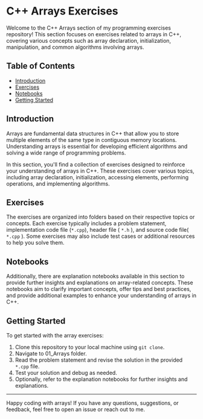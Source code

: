 # C++ Arrays Exercises

Welcome to the C++ Arrays section of my programming exercises repository! This section focuses on exercises related to arrays in C++, covering various concepts such as array declaration, initialization, manipulation, and common algorithms involving arrays.

## Table of Contents

- [Introduction](#introduction)
- [Exercises](#exercises)
- [Notebooks](#notebooks)
- [Getting Started](#getting-started)

## Introduction

Arrays are fundamental data structures in C++ that allow you to store multiple elements of the same type in contiguous memory locations. Understanding arrays is essential for developing efficient algorithms and solving a wide range of programming problems.

In this section, you'll find a collection of exercises designed to reinforce your understanding of arrays in C++. These exercises cover various topics, including array declaration, initialization, accessing elements, performing operations, and implementing algorithms.

## Exercises

The exercises are organized into folders based on their respective topics or concepts. Each exercise typically includes a problem statement, implementation code file (`*.cpp`), header file ( `*.h` ), and source code file( `*.cpp` ). Some exercises may also include test cases or additional resources to help you solve them.

## Notebooks

Additionally, there are explanation notebooks available in this section to provide further insights and explanations on array-related concepts. These notebooks aim to clarify important concepts, offer tips and best practices, and provide additional examples to enhance your understanding of arrays in C++.

## Getting Started

To get started with the array exercises:

1. Clone this repository to your local machine using `git clone`.
2. Navigate to 01_Arrays folder.
3. Read the problem statement and revise the solution in the provided `*.cpp` file.
4. Test your solution and debug as needed.
5. Optionally, refer to the explanation notebooks for further insights and explanations.

---

Happy coding with arrays! If you have any questions, suggestions, or feedback, feel free to open an issue or reach out to me.

